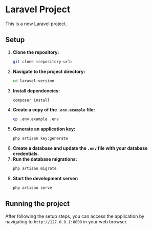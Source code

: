 # Laravel Project

This is a new Laravel project.

## Setup

1. **Clone the repository:**
   ```bash
   git clone <repository-url>
   ```
2. **Navigate to the project directory:**
   ```bash
   cd laravel-version
   ```
3. **Install dependencies:**
   ```bash
   composer install
   ```
4. **Create a copy of the `.env.example` file:**
   ```bash
   cp .env.example .env
   ```
5. **Generate an application key:**
   ```bash
   php artisan key:generate
   ```
6. **Create a database and update the `.env` file with your database credentials.**
7. **Run the database migrations:**
   ```bash
   php artisan migrate
   ```
8. **Start the development server:**
   ```bash
   php artisan serve
   ```

## Running the project

After following the setup steps, you can access the application by navigating to `http://127.0.0.1:8000` in your web browser.
